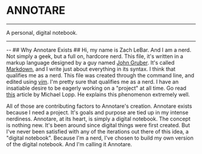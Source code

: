 # ANNOTARE #
- - -
A personal, digital notebook.
- - -

-- ## Why Annotare Exists ##
Hi, my name is Zach LeBar. And I am a nerd. Not simply a geek, but a full on, hardcore nerd. This file, it's written in a markup language designed by a guy named [John Gruber][gruber]. It's called [Markdown][md], and I write just about everything in its syntax. I think that qualifies me as a nerd. This file was created through the command line, and edited using [vim][vim]. I'm pretty sure that qualifies me as a nerd. I have an insatiable desire to be eagerly working on a "project" at all time. Go read [this][rands] article by Michael Lopp. He explains this phenomenon extremely well.

All of those are contributing factors to Annotare's creation. Annotare exists because I need a project. It's goals and purpose are tied up in my intense nerdiness. Annotare, at its heart, is simply a digital notebook. The concept is nothing new. It's been around since digital things were first created. But I've never been satisfied with any of the iterations out there of this idea, a "digital notebook". Because I'm a nerd, I've chosen to build my own version of the digital notebook. And I'm calling it Annotare.

[gruber]: http://daringfireball.net/
[md]: http://daringfireball.net/projects/markdown
[vim]: http://en.wikipedia.org/wiki/Vim_(text_editor)
[rands]: http://www.randsinrepose.com/archives/2007/11/11/the_nerd_handbook.html
